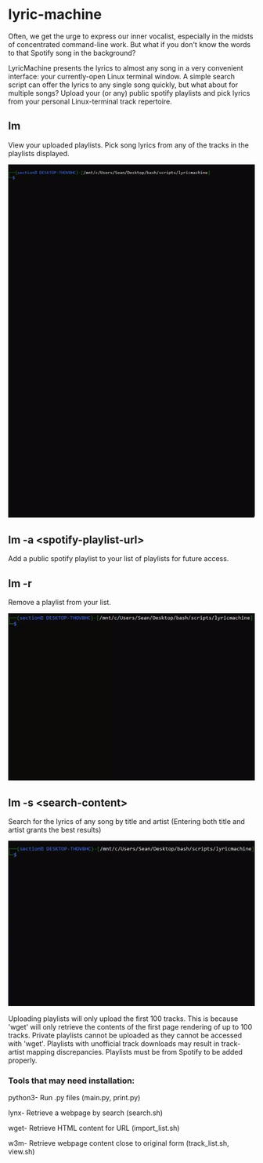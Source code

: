 # lyric-machine

Often, we get the urge to express our inner vocalist, especially in the midsts of concentrated command-line work. But what if you don't know the words to that Spotify song in the background? 

LyricMachine presents the lyrics to almost any song in a very convenient interface: your currently-open Linux terminal window. A simple search script can offer the lyrics to any single song quickly, but what about for multiple songs? Upload your (or any) public spotify playlists and pick lyrics from your personal Linux-terminal track repertoire. 

## lm
View your uploaded playlists. Pick song lyrics from any of the tracks in the playlists displayed.

![](https://github.com/stran556/lyric-machine/blob/main/output1.gif)

## lm -a \<spotify-playlist-url\>
Add a public spotify playlist to your list of playlists for future access.

## lm -r
Remove a playlist from your list.

![](https://github.com/stran556/lyric-machine/blob/main/remove.gif)

## lm -s \<search-content\>
Search for the lyrics of any song by title and artist (Entering both title and artist grants the best results)

![](https://github.com/stran556/lyric-machine/blob/main/output2.gif)

Uploading playlists will only upload the first 100 tracks. This is because 'wget' will only retrieve the contents of the first page rendering of up to 100 tracks. Private playlists cannot be uploaded as they cannot be accessed with 'wget'. Playlists with unofficial track downloads may result in track-artist mapping discrepancies. Playlists must be from Spotify to be added properly. 

### Tools that may need installation: 

python3- Run .py files (main.py, print.py)

lynx- Retrieve a webpage by search (search.sh)

wget- Retrieve HTML content for URL (import_list.sh)

w3m- Retrieve webpage content close to original form (track_list.sh, view.sh)


